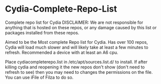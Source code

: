 # Cydia-Complete-Repo-List
Complete repo list for Cydia
DISCLAIMER: We are not responsible for anything that is hosted on these repos, or any damage caused by this list or packages installed from these repos.

Aimed to be the Most complete Repo list for Cydia. Has over 100 repos, Cydia will load much slower and will likely take at least a few minutes to refresh. Recommended a device with at least an A6 cpu.

 Place cydiacompleterepo.list in /etc/apt/sources.list.d/ to install. If after killing cydia and reopening it the new repos don't show (don't need to refresh to see) then you may need to changes the permissions on the file. You can use iFile of Filza to do so.
